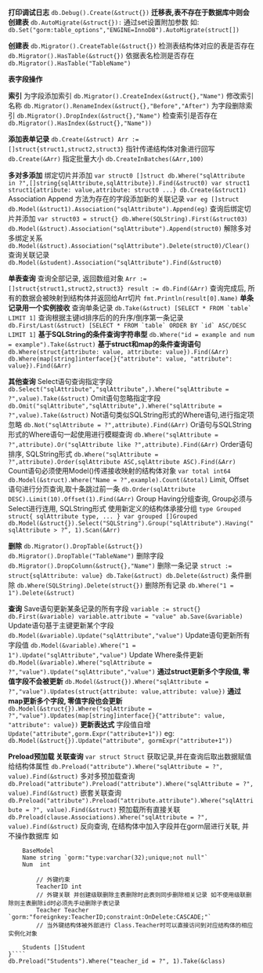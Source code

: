 **打印调试日志**
`db.Debug().Create(&struct{})`
**迁移表,表不存在于数据库中则会创建表**
`db.AutoMigrate(&struct{}):`
通过set设置附加参数 如:
`db.Set("gorm:table_options","ENGINE=InnoDB").AutoMigrate(struct[])`

**创建表**
`db.Migrator().CreateTable(&struct{})`
检测表结构体对应的表是否存在
`db.Migrator().HasTable(&struct{})`
依据表名检测是否存在
`db.Migrator().HasTable("TableName")`

**表字段操作**

**索引**
为字段添加索引
`db.Migrator().CreateIndex(&struct{},"Name")`
修改索引名称
`db.Migrator().RenameIndex(&struct{},"Before","After")`
为字段删除索引
`db.Migrator().DropIndex(&struct{},"Name")`
检查索引是否存在
`db.Migrator().HasIndex(&struct{},"Name"))`

**添加表单记录**
`db.Create(&struct)
Arr := []struct{struct1,struct2,struct3}`
指针传递结构体对象进行回写
`db.Create(&Arr)`
指定批量大小
`db.CreateInBatches(&Arr,100)`

**多对多添加**
绑定切片并添加
`var struct0 []struct
db.Where("sqlAttribute in ?",[]string{sqlAttribute,sqlAttribute}).Find(&struct0)
var struct1 struct1{attribute: value,attribute: struct0 ...}
db.Create(&struct1)`
Association Append 方法为存在的字段添加新的关联记录
`var eg []struct`
`db.Model(&struct1).Association("sqlAttribute").Append(eg)`
查询后绑定切片并添加
`var struct03 = struct{}
db.Where(SQLString).First(&struct03)
db.Model(&struct).Association("sqlAttribute").Append(struct0)`
解除多对多绑定关系
`db.Model(&struct).Association("sqlAttribute").Delete(struct0)/Clear()`
查询关联记录
`db.Model(&student).Association("sqlAttribute").Find(&struct0)`

**单表查询**
查询全部记录, 返回数组对象
`Arr := []struct{struct1,struct2,struct3}
result := db.Find(&Arr)`
查询完成后, 所有的数据会被映射到结构体并返回给Arr切片
`fmt.Println(result[0].Name)`
**单条记录用一个实例接收**
查询单条记录
``db.Take(&struct) [SELECT * FROM `table` LIMIT 1]``
查询根据主键id排序后的的升序/倒序第一条记录
``db.First/Last(&struct) [SELECT * FROM `table` ORDER BY `id` ASC/DESC LIMIT 1]``
**基于SQLString的条件查询字符串型**
`db.Where("id = example and num = example").Take(&struct)`
**基于struct和map的条件查询语句**
`db.Where(struct{attribute: value, attribute: value}).Find(&Arr)`
`db.Where(map[string]interface{}{"attribute": value, "attribute": value}).Find(&Arr)`

**其他查询**
Select语句查询指定字段
`db.Select("sqlAttribute","sqlAttribute",).Where("sqlAttribute = ?",value).Take(&struct)`
Omit语句忽略指定字段
`db.Omit("sqlAttribute","sqlAttribute",).Where("sqlAttribute = ?",value).Take(&struct)`
Not语句类似SQLString形式的Where语句,进行指定项忽略
`db.Not("sqlAttribute = ?",attribute).Find(&Arr)`
Or语句与SQLString形式的Where语句一起使用进行模糊查询
`db.Where("sqlAttribute = ?",attribute).Or("sqlAttribute like ?",attribute).Find(&Arr)`
Order语句排序, SQLString形式
`db.Where("sqlAttribute = ?",attribute).Order(sqlAttribute ASC,sqlAttribute ASC).Find(&Arr)`
Count语句必须使用Model()传递接收映射的结构体对象
`var total int64
db.Model(&struct).Where("Name = ?",example).Count(&total)`
Limit, Offset语句进行分页查询,取十条跳过前一条
`db.Order(sqlAttribute DESC).Limit(10).Offset(1).Find(&Arr)`
Group Having分组查询, Group必须与Select进行连用, SQLString形式
使用新定义的结构体承接分组
`type Grouped struct{
    sqlAttribute type,
    ...
}
var grouped []Grouped
db.Model(&struct{}).Select("SQLString").Group("sqlAttribute").Having("sqlAttribute > ?“, 1).Scan(&Arr)`

**删除**
`db.Migrator().DropTable(&struct{})
db.Migrator().DropTable("TableName")`
删除字段
`db.Migrator().DropColumn(&struct{},"Name")`
删除一条记录
`struct := struct{sqlAttribute: value}
db.Take(&struct)
db.Delete(&struct)`
条件删除
`db.Where(SQLString).Delete(struct{})`
删除所有记录
`db.Where("1 = 1").Delete(&struct)`

**查询**
Save语句更新某条记录的所有字段
`variable := struct{}
db.First(&variable)
variable.attribute = "value"
ab.Save(&variable)`
Update语句基于主键更新某个字段
`db.Model(&variable).Update("sqlAttribute","value")`
Update语句更新所有字段值
`db.Model(&variable).Where("1 = 1").Update("sqlAttribute","value")`
Update Where条件更新
`db.Model(&variable).Where("sqlAttribute = ?","value").Update("sqlAttribute","value")`
**通过struct更新多个字段值, 零值字段不会被更新**
`db.Model(&struct{}).Where("sqlAttribute = ?","value").Updates(struct{attribute: value,attribute: value})`
**通过map更新多个字段, 零值字段也会更新**
`db.Model(&struct{}).Where("sqlAttribute = ?","value").Updates(map[string]interface{}{"attribute": value, "attribute": value})`
**更新表达式**
字段值自增
`Update("attribute",gorm.Expr("attribute+1"))`
eg:
`db.Model(&struct{}).Update("attribute", gormExpr("attribute+1"))`

**Preload预加载 关联查询**
`var struct Struct`
获取记录,并在查询后取出数据赋值给结构体属性
`db.Preload("attribute").Where("sqlAttribute = ?", value).Find(&struct)`
多对多预加载查询
`db.Preload("attribute").Preload("attribute").Where("sqlAttribute = ?", value).Find(&struct)`
嵌套关联查询
`db.Preload("attribute").Preload("attribute.attribute").Where("sqlAttribute = ?", value).Find(&struct)`
预加载所有直接关联
`db.Preload(clause.Associations).Where("sqlAttribute = ?", value).Find(&struct)`
反向查询, 在结构体中加入字段并在gorm层进行关联, 并不操作数据库 如
````type Class struct {
    BaseModel
    Name string `gorm:"type:varchar(32);unique;not null"`
    Num  int
    
        // 外键约束
        TeacherID int
        // 外键关联 并创建级联删除主表删除时此表则同步删除相关记录 如不使用级联删除则主表删除id时必须先手动删除子表记录
        Teacher Teacher `gorm:"foreignkey:TeacherID;constraint:OnDelete:CASCADE;"`
        // 当外键结构体被外部进行 Class.Teacher时可以直接访问到对应结构体的相应实例化对象
    
    Students []Student
}````
db.Preload("Students").Where("teacher_id = ?", 1).Take(&class)